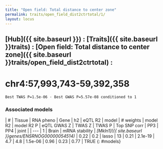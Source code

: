 ```yaml
---
title: "Open field: Total distance to center zone"
permalink: traits/open_field_dist2ctrtotal/1/ 
layout: locus
---
```


## [Hub]({{ site.baseurl }}) : [Traits]({{ site.baseurl }}traits) : [Open field: Total distance to center zone]({{ site.baseurl }}traits/open_field_dist2ctrtotal) : 

# chr4:57,993,743-59,392,358

`Best TWAS P=1.5e-06 · Best GWAS P=5.57e-08 conditioned to 1`

<script>
Plotly.d3.csv("../1.cond.csv", function(data){ processData(data) } );
</script><div id="graph"></div>

### Associated models

| # | Tissue | RNA pheno | Gene | h2 | eQTL R2 | model | # weights | model R2 | model R2 P | eQTL GWAS Z | TWAS Z | TWAS P | Top SNP corr | PP3 | PP4 | joint |
| --- |
1 | Brain | mRNA stability | *[Mkln1]({{ site.baseurl }}genes/ENSRNOG00000054514)* | 0.22 | 0.2 | lasso | 13 | 0.21 | 2.1e-19 | 4.7 | 4.8 | 1.5e-06 | 0.96 | 0.23 | 0.77 | TRUE
{: #models}

